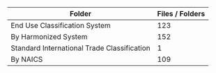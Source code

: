 | Folder                                      |   Files / Folders |
|---------------------------------------------|-------------------|
| End Use Classification System               |               123 |
| By Harmonized System                        |               152 |
| Standard International Trade Classification |                 1 |
| By NAICS                                    |               109 |